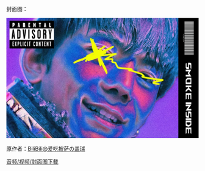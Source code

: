 封面图：

  ![Compressed](Compressed.jpeg)

原作者：[BiliBili@爱吃披萨の盖瑞](https://b23.tv/f4Utef8)  

[音频/视频/封面图下载]()
